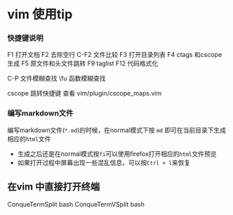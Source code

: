 # vim 使用tip

### 快捷键说明
F1	打开文档
F2	去除空行
C-F2	文件比较
F3	打开目录列表
F4	ctags 和cscope 生成
F5	原文件和头文件跳转
F9	taglist
F12	代码格式化

C-P	文件模糊查找
\fu	函数模糊查找

cscope 跳转快捷键 查看  vim/plugin/cscope_maps.vim


### 编写markdown文件 
编写markdown文件(`*.md`)的时候，在normal模式下按 `md` 即可在当前目录下生成相应的`html`文件
- 生成之后还是在normal模式按`fi`可以使用firefox打开相应的`html`文件预览
- 如果打开过程中屏幕出现一些混乱信息，可以按`Ctrl + l`来恢复

## 在vim 中直接打开终端
ConqueTermSplit bash<CR>
ConqueTermVSplit bash<CR>
